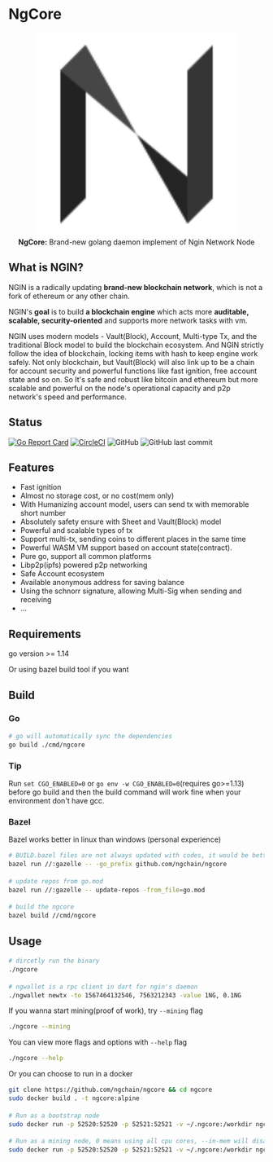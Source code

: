 # NgCore
<p align="center" style="text-align: center">
<img width="400" height="400" src="./resources/NG.svg"/>
<br/>
<b>NgCore:</b> Brand-new golang daemon implement of Ngin Network Node
</p>

## What is NGIN?

NGIN is a radically updating **brand-new blockchain network**, which is not a fork of ethereum or any other chain.

NGIN's **goal** is to build **a blockchain engine** which acts more **auditable, scalable, security-oriented** and supports more network tasks with vm.

NGIN uses modern models - Vault(Block), Account, Multi-type Tx, and the traditional Block model to build the blockchain ecosystem. 
And NGIN strictly follow the idea of blockchain, locking items with hash to keep engine work safely.
Not only blockchain, but Vault(Block) will also link up to be a chain for account security and powerful functions like fast ignition, free account state and so on.
So It's safe and robust like bitcoin and ethereum but more scalable and powerful on the node's operational capacity and p2p network's speed and performance. 

## Status

[![Go Report Card](https://goreportcard.com/badge/github.com/ngchain/ngcore)](https://goreportcard.com/report/github.com/ngchain/ngcore)
[![CircleCI](https://circleci.com/gh/ngchain/ngcore.svg?style=svg)](https://circleci.com/gh/ngchain/ngcore)
![GitHub](https://img.shields.io/github/license/ngchain/ngcore)
![GitHub last commit](https://img.shields.io/github/last-commit/ngchain/ngcore)

## Features

- Fast ignition
- Almost no storage cost, or no cost(mem only)
- With Humanizing account model, users can send tx with memorable short number
- Absolutely safety ensure with Sheet and Vault(Block) model
- Powerful and scalable types of tx
- Support multi-tx, sending coins to different places in the same time
- Powerful WASM VM support based on account state(contract).
- Pure go, support all common platforms
- Libp2p(ipfs) powered p2p networking
- Safe Account ecosystem 
- Available anonymous address for saving balance
- Using the schnorr signature, allowing Multi-Sig when sending and receiving
- ...

## Requirements

go version >= 1.14

Or using bazel build tool if you want

## Build

### Go

```bash
# go will automatically sync the dependencies
go build ./cmd/ngcore
```

### Tip

Run `set CGO_ENABLED=0` or `go env -w CGO_ENABLED=0`(requires go>=1.13) before go build and then the build command will work fine when your environment don't have gcc.

### Bazel

Bazel works better in linux than windows (personal experience)

```bash
# BUILD.bazel files are not always updated with codes, it would be better update them (with gazelle)
bazel run //:gazelle -- -go_prefix github.com/ngchain/ngcore

# update repos from go.mod
bazel run //:gazelle -- update-repos -from_file=go.mod

# build the ngcore
bazel build //cmd/ngcore
```

## Usage

```bash
# dircetly run the binary
./ngcore

# ngwallet is a rpc client in dart for ngin's daemon
./ngwallet newtx -to 1567464132546, 7563212343 -value 1NG, 0.1NG  
```

If you wanna start mining(proof of work), try `--mining` flag

```bash
./ngcore --mining
```

You can view more flags and options with `--help` flag
```bash
./ngcore --help
```

Or you can choose to run in a docker

```bash
git clone https://github.com/ngchain/ngcore && cd ngcore
sudo docker build . -t ngcore:alpine

# Run as a bootstrap node
sudo docker run -p 52520:52520 -p 52521:52521 -v ~/.ngcore:/workdir ngcore:alpine --bootstrap true

# Run as a mining node, 0 means using all cpu cores, --in-mem will disable writing into disk and make the miner lighter
sudo docker run -p 52520:52520 -p 52521:52521 -v ~/.ngcore:/workdir ngcore:alpine --mining 0 --in-mem
```